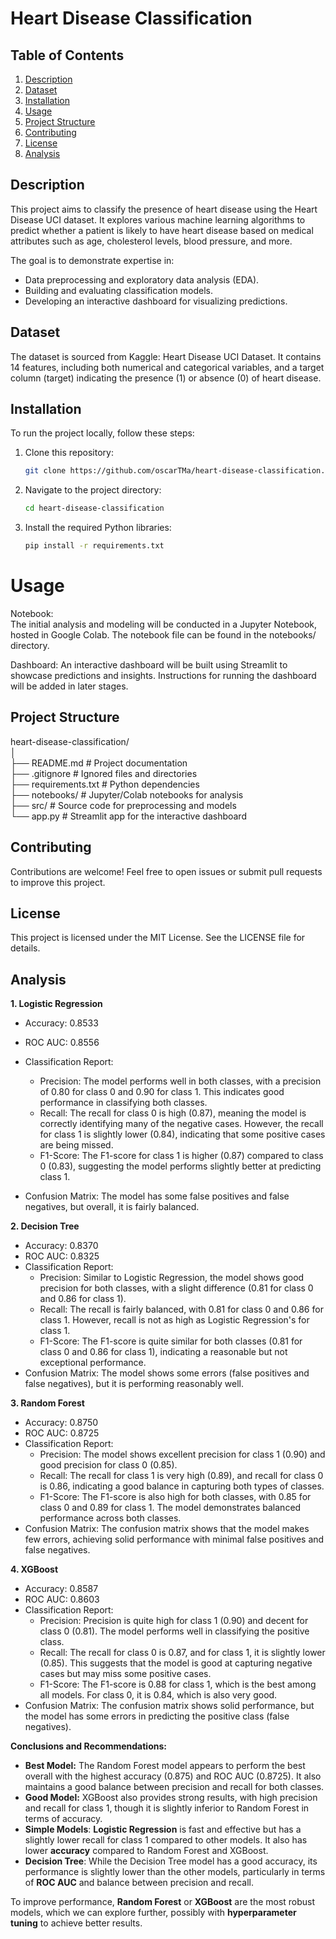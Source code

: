 # Heart Disease Classification
## Table of Contents
1. [Description](#description)
2. [Dataset](#dataset)
3. [Installation](#installation)
4. [Usage](#usage)
5. [Project Structure](#project-structure)
6. [Contributing](#contributing)
7. [License](#license)
8. [Analysis](#analysis)
   
## Description                                                      
This project aims to classify the presence of heart disease using the Heart Disease UCI dataset. It explores various machine learning algorithms to predict whether a patient is likely to have heart disease based on medical attributes such as age, cholesterol levels, blood pressure, and more.

The goal is to demonstrate expertise in:

- Data preprocessing and exploratory data analysis (EDA).
- Building and evaluating classification models.
- Developing an interactive dashboard for visualizing predictions.

## Dataset

The dataset is sourced from Kaggle: Heart Disease UCI Dataset.
It contains 14 features, including both numerical and categorical variables, and a target column (target) indicating the presence (1) or absence (0) of heart disease.

## Installation
To run the project locally, follow these steps:

1. Clone this repository:                               
   ```bash
   git clone https://github.com/oscarTMa/heart-disease-classification.git

2. Navigate to the project directory:                                    
   ```bash
   cd heart-disease-classification

3. Install the required Python libraries:                          
   ```bash
   pip install -r requirements.txt

# Usage
   Notebook:                                    
    The initial analysis and modeling will be conducted in a Jupyter Notebook, hosted in Google Colab. The notebook file can be found in the notebooks/ directory.

   Dashboard:
    An interactive dashboard will be built using Streamlit to showcase predictions and insights. Instructions for running the dashboard will be added in later stages.

## Project Structure

heart-disease-classification/                                         
│                                      
├── README.md               # Project documentation                                            
├── .gitignore              # Ignored files and directories                                           
├── requirements.txt        # Python dependencies                                                
├── notebooks/              # Jupyter/Colab notebooks for analysis                               
├── src/                    # Source code for preprocessing and models                            
└── app.py                  # Streamlit app for the interactive dashboard                       

## Contributing                   

Contributions are welcome! Feel free to open issues or submit pull requests to improve this project.

## License                                                           

This project is licensed under the MIT License. See the LICENSE file for details.

## Analysis 

**1. Logistic Regression**
- Accuracy: 0.8533                 
- ROC AUC: 0.8556                 
- Classification Report:               
    - Precision: The model performs well in both classes, with a precision of 0.80 for class 0 and 0.90 for class 1. This indicates good performance in classifying both classes.
    - Recall: The recall for class 0 is high (0.87), meaning the model is correctly identifying many of the negative cases. However, the recall for class 1 is slightly lower (0.84), indicating that some positive cases are being missed.
    - F1-Score: The F1-score for class 1 is higher (0.87) compared to class 0 (0.83), suggesting the model performs slightly better at predicting class 1.  

- Confusion Matrix: The model has some false positives and false negatives, but overall, it is fairly balanced.

**2. Decision Tree**                           
- Accuracy: 0.8370
- ROC AUC: 0.8325
- Classification Report:
    - Precision: Similar to Logistic Regression, the model shows good precision for both classes, with a slight difference (0.81 for class 0 and 0.86 for class 1).
    - Recall: The recall is fairly balanced, with 0.81 for class 0 and 0.86 for class 1. However, recall is not as high as Logistic Regression's for class 1.
    - F1-Score: The F1-score is quite similar for both classes (0.81 for class 0 and 0.86 for class 1), indicating a reasonable but not exceptional performance.
- Confusion Matrix: The model shows some errors (false positives and false negatives), but it is performing reasonably well.

**3. Random Forest**
- Accuracy: 0.8750
- ROC AUC: 0.8725
- Classification Report:
     - Precision: The model shows excellent precision for class 1 (0.90) and good precision for class 0 (0.85).
     - Recall: The recall for class 1 is very high (0.89), and recall for class 0 is 0.86, indicating a good balance in capturing both types of classes.
     - F1-Score: The F1-score is also high for both classes, with 0.85 for class 0 and 0.89 for class 1. The model demonstrates balanced performance across both classes.
- Confusion Matrix: The confusion matrix shows that the model makes few errors, achieving solid performance with minimal false positives and false negatives.

**4. XGBoost**
- Accuracy: 0.8587
- ROC AUC: 0.8603
- Classification Report:
    - Precision: Precision is quite high for class 1 (0.90) and decent for class 0 (0.81). The model performs well in classifying the positive class.
    - Recall: The recall for class 0 is 0.87, and for class 1, it is slightly lower (0.85). This suggests that the model is good at capturing negative cases but may miss some positive cases.
    - F1-Score: The F1-score is 0.88 for class 1, which is the best among all models. For class 0, it is 0.84, which is also very good.
- Confusion Matrix: The confusion matrix shows solid performance, but the model has some errors in predicting the positive class (false negatives).

**Conclusions and Recommendations:**

- **Best Model:** The Random Forest model appears to perform the best overall with the highest accuracy (0.875) and ROC AUC (0.8725). It also maintains a good balance between precision and recall for both classes.
- **Good Model:** XGBoost also provides strong results, with high precision and recall for class 1, though it is slightly inferior to Random Forest in terms of accuracy.
- **Simple Models**: **Logistic Regression** is fast and effective but has a slightly lower recall for class 1 compared to other models. It also has lower **accuracy** compared to Random Forest and XGBoost.
- **Decision Tree**: While the Decision Tree model has a good accuracy, its performance is slightly lower than the other models, particularly in terms of **ROC AUC** and balance between precision and recall.

To improve performance, **Random Forest** or **XGBoost** are the most robust models, which we can explore further, possibly with **hyperparameter tuning** to achieve better results.




